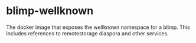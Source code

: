 # blimp-wellknown

The docker image that exposes the wellknown namespace for a blimp. This includes references to remotestorage diaspora and other services.
